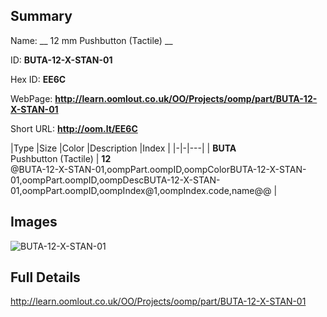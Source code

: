 

## Summary
 
Name: __ 12 mm Pushbutton (Tactile) __

ID: __BUTA-12-X-STAN-01__

Hex ID: __EE6C__

WebPage: __http://learn.oomlout.co.uk/OO/Projects/oomp/part/BUTA-12-X-STAN-01__

Short URL: __http://oom.lt/EE6C__


|Type   |Size   |Color   |Description   |Index   |
|-|-|---|
| __BUTA__ <br>Pushbutton (Tactile)  | __12__<br>@BUTA-12-X-STAN-01,oompPart.oompID,oompColorBUTA-12-X-STAN-01,oompPart.oompID,oompDescBUTA-12-X-STAN-01,oompPart.oompID,oompIndex@1,oompIndex.code,name@@ |


## Images
![BUTA-12-X-STAN-01](http://oomlout.com/oomp-gen/parts/BUTA-12-X-STAN-01/BUTA-12-X-STAN-01_420.jpg)

## Full Details

 http://learn.oomlout.co.uk/OO/Projects/oomp/part/BUTA-12-X-STAN-01

